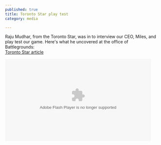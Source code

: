 ```yaml
---
published: true
title: Toronto Star play test
category: media

---
```


Raju Mudhar, from the Toronto Star, was in to interview our CEO, Miles, and play test our game. Here's what he uncovered at the office of Battlegrounds:  
[Toronto Star article](http://www.thestar.com/business/2014/10/13/laser_tag_with_the_halo_effect.html)

<object id="flashObj" width="480" height="270" classid="clsid:D27CDB6E-AE6D-11cf-96B8-444553540000" codebase="http://download.macromedia.com/pub/shockwave/cabs/flash/swflash.cab#version=9,0,47,0"><param name="movie" value="http://c.brightcove.com/services/viewer/federated_f9?isVid=1&isUI=1" /><param name="bgcolor" value="#FFFFFF" /><param name="flashVars" value="videoId=3832750983001&playerID=794231239001&playerKey=AQ~~,AAAAuO4KaJE~,gatFNwSKdGBGeWpGVW1SlPf2wMgVucjb&domain=embed&dynamicStreaming=true" /><param name="base" value="http://admin.brightcove.com" /><param name="seamlesstabbing" value="false" /><param name="allowFullScreen" value="true" /><param name="swLiveConnect" value="true" /><param name="allowScriptAccess" value="always" /><embed src="http://c.brightcove.com/services/viewer/federated_f9?isVid=1&isUI=1" bgcolor="#FFFFFF" flashVars="videoId=3832750983001&playerID=794231239001&playerKey=AQ~~,AAAAuO4KaJE~,gatFNwSKdGBGeWpGVW1SlPf2wMgVucjb&domain=embed&dynamicStreaming=true" base="http://admin.brightcove.com" name="flashObj" width="480" height="270" seamlesstabbing="false" type="application/x-shockwave-flash" allowFullScreen="true" allowScriptAccess="always" swLiveConnect="true" pluginspage="http://www.macromedia.com/shockwave/download/index.cgi?P1_Prod_Version=ShockwaveFlash"></embed></object>

